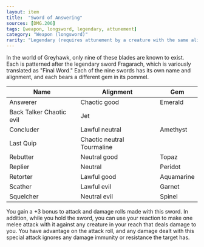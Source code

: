 ```yaml
---
layout: item
title:  "Sword of Answering"
sources: [DMG.206]
tags: [weapon, longsword, legendary, attunement]
category: "Weapon (longsword)"
rarity: "Legendary (requires attunement by a creature with the same alignment as the sword)"
---
```


In the world of Greyhawk, only nine of these blades are known to exist. Each is patterned after the legendary sword Fragarach, which is variously translated as "Final Word." Each of the nine swords has its own name and alignment, and each bears a different gem in its pommel.

Name | Alignment | Gem
-----|-----------|----
Answerer | Chaotic good | Emerald
Back Talker Chaotic evil | Jet
Concluder | Lawful neutral | Amethyst
Last Quip | Chaotic neutral Tourmaline
Rebutter | Neutral good | Topaz
Replier | Neutral | Peridot
Retorter | Lawful good | Aquamarine
Scather | Lawful evil | Garnet
Squelcher | Neutral evil | Spinel

You gain a +3 bonus to attack and damage rolls made with this sword. In addition, while you hold the sword, you can use your reaction to make one melee attack with it against any creature in your reach that deals damage to you. You have advantage on the attack roll, and any damage dealt with this special attack ignores any damage immunity or resistance the target has.
